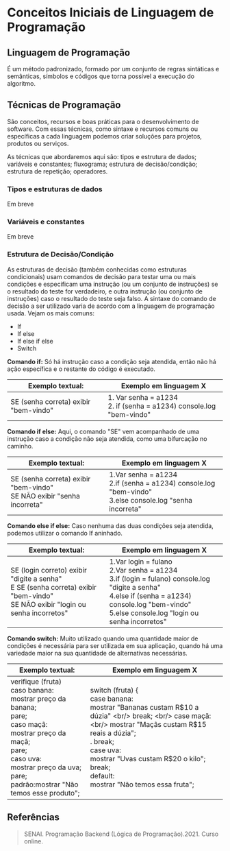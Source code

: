 # Conceitos Iniciais de Linguagem de Programação


## Linguagem de Programação
É um método padronizado, formado por um conjunto de regras sintáticas e semânticas, símbolos e códigos que torna possível a execução do algoritmo.

## Técnicas de Programação
São conceitos, recursos e boas práticas para o desenvolvimento de software. Com essas técnicas, como sintaxe e recursos comuns ou específicas a cada linguagem podemos criar soluções para projetos, produtos ou serviços.

As técnicas que abordaremos aqui são: tipos e estrutura de dados; variáveis e constantes; fluxograma;
estrutura de decisão/condição; estrutura de repetição; operadores.

### Tipos e estruturas de dados

Em breve

### Variáveis e constantes

Em breve

### Estrutura de Decisão/Condição

As estruturas de decisão (também conhecidas como estruturas condicionais) usam comandos de decisão para testar uma ou mais condições e especificam uma instrução (ou um conjunto de instruções) se o resultado do teste for verdadeiro, e outra instrução (ou conjunto de instruções) caso o resultado do teste seja falso. A sintaxe do comando de decisão a ser utilizado varia de acordo com a linguagem de programação usada. Vejam os mais comuns:

* If
* If else
* If else if else
* Switch

**Comando if:** 
Só há instrução caso a condição seja atendida, então não há ação específica e o restante do código é executado.

Exemplo textual: |Exemplo em linguagem X
---------------- | ----------------------
SE (senha correta) exibir "bem-vindo" | 1. Var senha = a1234 <br/> 2. if (senha = a1234) console.log "bem-vindo"

**Comando if else:** 
Aqui, o comando "SE" vem acompanhado de uma instrução caso a condição não seja atendida, como uma bifurcação no caminho.

Exemplo textual: |Exemplo em linguagem X
---------------- | ----------------------
SE (senha correta) exibir "bem-vindo" <br/> SE NÃO exibir "senha incorreta" |  1.Var senha = a1234 <br/> 2.if (senha = a1234) console.log "bem-vindo" <br/> 3.else console.log "senha incorreta"

**Comando else if else:** 
Caso nenhuma das duas condições seja atendida, podemos utilizar o comando If aninhado.

Exemplo textual: |Exemplo em linguagem X
---------------- | ----------------------
SE (login correto) exibir "digite a senha"<br/> E SE (senha correta) exibir "bem-vindo" <br/> SE NÃO exibir "login ou senha incorretos" | 1.Var login = fulano <br/> 2.Var senha = a1234 <br/> 3.if (login = fulano) console.log "digite a senha" <br/> 4.else if (senha = a1234) console.log "bem-vindo" <br/> 5.else console.log "login ou senha incorretos"

**Comando switch:** 
Muito utilizado quando uma quantidade maior de condições é necessária para ser utilizada em sua aplicação, quando há uma variedade maior na sua quantidade de alternativas necessárias.

Exemplo textual: |Exemplo em linguagem X
---------------- | ----------------------
verifique (fruta) <br/>caso banana: <br/> mostrar preço da banana; <br/> pare; <br/>caso maçã: <br> mostrar preço da maçã; <br/> pare; <br/>caso uva: <br/> mostrar preço da uva;<br/> pare; <br/> padrão:mostrar "Não temos esse produto"; | switch (fruta) { <br/> case banana: <br/>	mostrar "Bananas custam R$10 a dúzia" <br/> break; <br/> case maçã: <br/> mostrar "Maçãs custam R$15 reais a dúzia"; <br/>.	break; <br/> case uva: <br/> mostrar "Uvas custam R$20 o kilo"; <br/> break; <br/> default: <br/>	mostrar "Não temos essa fruta";


##  Referências
> SENAI. Programação Backend (Lógica de Programação).2021. Curso online.